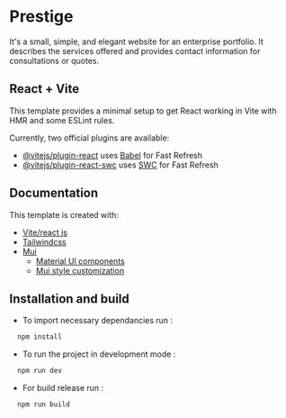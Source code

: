 # Prestige

It's a small, simple, and elegant website for an enterprise portfolio. It describes the services offered and provides contact information for consultations or quotes.

## React + Vite

This template provides a minimal setup to get React working in Vite with HMR and some ESLint rules.

Currently, two official plugins are available:

- [@vitejs/plugin-react](https://github.com/vitejs/vite-plugin-react/blob/main/packages/plugin-react/README.md) uses [Babel](https://babeljs.io/) for Fast Refresh
- [@vitejs/plugin-react-swc](https://github.com/vitejs/vite-plugin-react-swc) uses [SWC](https://swc.rs/) for Fast Refresh

## Documentation

This template is created with:

- [Vite/react js](https://vitejs.dev)
- [Tailwindcss](https://tailwindcss.com)
- [Mui](https://mui.com/material-ui/getting-started/)
  - [Material UI components](https://mui.com/material-ui/all-components/)
  - [Mui style customization](https://mui.com/material-ui/customization/theming/)

## Installation and build

- To import necessary dependancies run :

```bash
  npm install
```

- To run the project in development mode :

```bash
  npm run dev
```

- For build release run :

```bash
  npm run build
```
